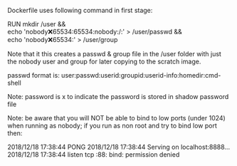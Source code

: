 Dockerfile uses following command in first stage:

RUN mkdir /user && \
    echo 'nobody:x:65534:65534:nobody:/:' > /user/passwd && \
    echo 'nobody:x:65534:' > /user/group

Note that it this creates a passwd & group file in the /user folder with just the nobody user and group for later copying to the scratch image.

passwd format is: user:passwd:userid:groupid:userid-info:homedir:cmd-shell

Note: password is x to indicate the password is stored in shadow password file

Note: be aware that you will NOT be able to bind to low ports (under 1024) when running as nobody; if you run as non root and try to bind low port then:

2018/12/18 17:38:44 PONG <nil>
2018/12/18 17:38:44 Serving on localhost:8888...
2018/12/18 17:38:44 listen tcp :88: bind: permission denied